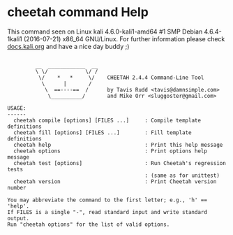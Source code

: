 # cheetah command Help
 
 This command seen on Linux kali 4.6.0-kali1-amd64 #1 SMP Debian 4.6.4-1kali1 (2016-07-21) x86_64 GNU/Linux. For further information please check [docs.kali.org](docs.kali.org) and have a nice day buddy ;) 

~~~

         __  ____________  __
         \ \/            \/ /
          \/    *   *     \/    CHEETAH 2.4.4 Command-Line Tool
           \      |       / 
            \  ==----==  /      by Tavis Rudd <tavis@damnsimple.com>
             \__________/       and Mike Orr <sluggoster@gmail.com>
              
USAGE:
------
  cheetah compile [options] [FILES ...]     : Compile template definitions
  cheetah fill [options] [FILES ...]        : Fill template definitions
  cheetah help                              : Print this help message
  cheetah options                           : Print options help message
  cheetah test [options]                    : Run Cheetah's regression tests
                                            : (same as for unittest)
  cheetah version                           : Print Cheetah version number

You may abbreviate the command to the first letter; e.g., 'h' == 'help'.
If FILES is a single "-", read standard input and write standard output.
Run "cheetah options" for the list of valid options.

~~~

